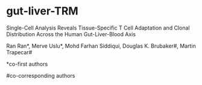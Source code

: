 # gut-liver-TRM

Single-Cell Analysis Reveals Tissue-Specific T Cell Adaptation and Clonal Distribution Across the Human Gut-Liver-Blood Axis

Ran Ran*, Merve Uslu*, Mohd Farhan Siddiqui, Douglas K. Brubaker#, Martin Trapecar#

*co-first authors

#co-corresponding authors
